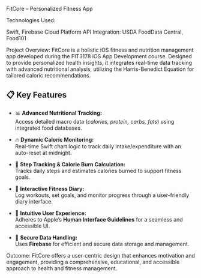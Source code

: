 
FitCore – Personalized Fitness App

Technologies Used:

Swift, Firebase Cloud Platform
API Integration: USDA FoodData Central, Food101

Project Overview:
FitCore is a holistic iOS fitness and nutrition management app developed during the FIT3178 iOS App Development course. Designed to provide personalized health insights, it integrates real-time data tracking with advanced nutritional analysis, utilizing the Harris-Benedict Equation for tailored caloric recommendations.

## 📋 Key Features

- 📊 **Advanced Nutritional Tracking:**  
  Access detailed macro data (*calories, protein, carbs, fats*) using integrated food databases.

- 🔥 **Dynamic Caloric Monitoring:**  
  Real-time Swift chart logic to track daily intake/expenditure with an auto-reset at midnight.

- 🚶 **Step Tracking & Calorie Burn Calculation:**  
  Tracks daily steps and estimates calories burned to support fitness goals.

- 📅 **Interactive Fitness Diary:**  
  Log workouts, set goals, and monitor progress through a user-friendly diary interface.

- 🎨 **Intuitive User Experience:**  
  Adheres to Apple’s **Human Interface Guidelines** for a seamless and accessible UI.

- 🔐 **Secure Data Handling:**  
  Uses **Firebase** for efficient and secure data storage and management.


Outcome:
FitCore offers a user-centric design that enhances motivation and engagement, providing a comprehensive, educational, and accessible approach to health and fitness management.

